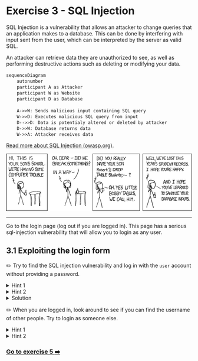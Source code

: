 # Exercise 3 - SQL Injection

SQL Injection is a vulnerability that allows an attacker to change queries that an application makes to a database. This can be done by interfering with input sent from the user, which can be interpreted by the server as valid SQL.

An attacker can retrieve data they are unauthorized to see, as well as performing destructive actions such as deleting or modifying your data.

```mermaid
sequenceDiagram
    autonumber
    participant A as Attacker
    participant W as Website
    participant D as Database

    A->>W: Sends malicious input containing SQL query
    W->>D: Executes malicious SQL query from input
    D-->>D: Data is potentialy altered or deleted by attacker
    D->>W: Database returns data
    W->>A: Attacker receives data
```

[Read more about SQL Injection (owasp.org)](https://www.owasp.org/index.php/SQL_Injection).

![Bobby Tables](../images/bobby_tables.png)

---
Go to the login page (log out if you are logged in). This page has a serious sql-injection vulnerability that will allow you to login as any user. 

## 3.1  Exploiting the login form 

:pencil2: Try to find the SQL injection vulnerability and log in with the `user` account without providing a password. 

<details>
  <summary>Hint 1</summary>

  The underlying database is a Sqlite database.
  The code for querying the database for the correct user to login looks like this

  ```js
SELECT id FROM user WHERE username='${username}' AND password='${password}'
  ```

  See anything suspicious?

</details>

<details>
  <summary>Hint 2</summary>

  Find a way to send in user input that discards any WHERE-clause after the username check, so that only `.. WHERE user=<input>` is evaluated. 
</details>

<details>
  <summary>Solution</summary>

  Set the username field to:
  ```
  user';--
  ```

  You should now be able to log in without a password. 

  Why is this happening?
  The resulting SQL statement executed in the code will look like this:

  ```javascript
  SELECT id FROM user WHERE username='user';--' AND password=''
  ```

  The part of the SQL statment after the `--` will be ignored, therefore the password value will be ignored, allowing the login form password to be ignored. The semicolon (`;`) denotes the end of one query and the start of another. The double hyphen (`--`) indicates that the rest of the current line is a comment and should be ignored.
</details>

:pencil2: When you are logged in, look around to see if you can find the username of other people. Try to login as someone else.

<details>
  <summary>Hint 1</summary>
  Look in the comment section. Some usernames are present here.
</details>

<details>
    <summary>Hint 2</summary>
    Look in the voting page source code (right click anywhere on the page and select "View page source"). Something is commented out.
</details>

### [Go to exercise 5 :arrow_right:](../exercise-5/README.md)
